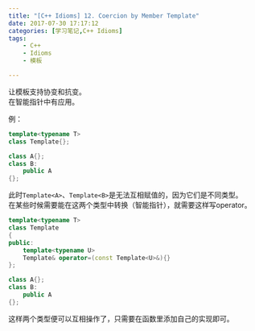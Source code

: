 ```yaml
---
title: "[C++ Idioms] 12. Coercion by Member Template"
date: 2017-07-30 17:17:12
categories: [学习笔记,C++ Idioms]
tags:
    - C++
    - Idioms
    - 模板

---
```

让模板支持协变和抗变。<!--more-->  
在智能指针中有应用。  

例：
```cpp
template<typename T>
class Template{};

class A{};
class B:
	public A
{};
```
此时`Template<A>`、`Template<B>`是无法互相赋值的，因为它们是不同类型。  
在某些时候需要能在这两个类型中转换（智能指针），就需要这样写operator。  

```cpp
template<typename T>
class Template
{
public:
	template<typename U>
	Template& operator=(const Template<U>&){}
};

class A{};
class B:
	public A
{};
```
这样两个类型便可以互相操作了，只需要在函数里添加自己的实现即可。  
